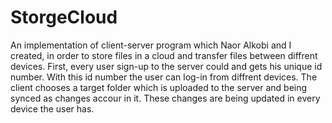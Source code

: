 # StorgeCloud
An implementation of client-server program which Naor Alkobi and I created, in order to store files in a cloud and transfer files between diffrent devices.
First, every user sign-up to the server could and gets his unique id number. With this id number the user can log-in from diffrent devices.
The client chooses a target folder which is uploaded to the server and being synced as changes accour in it. These changes are being updated in every device the user has.
